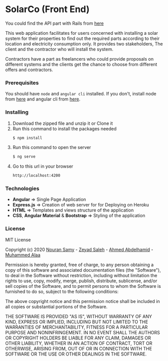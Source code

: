 # SolarCo (Front End)

You could find the API part with Rails from [here](https://github.com/MuAladdinIbrahim/SolarCo)

This web application facilitates for users concerned with installing a solar system for their properties to find out the required parts according to their location and electricity consumption only. It provides two stakeholders, The client and the contractor who will install the system.

Contractors have a part as freelancers who could provide proposals on different systems and the clients get the chance to choose from different offers and contractors.

### Prerequisites

You should have `node` and `angular cli` installed. If you don't, install node from [here](https://nodejs.org/) and angular cli from [here](https://cli.angular.io/).

### Installing
1. Download the zipped file and unzip it or Clone it
2. Run this command to install the packages needed
    ```sh
    $ npm install
    ```
3. Run this command to open the server
    ```sh
    $ ng serve
    ```
3. Go to this url in your browser
    ```sh
    http://localhost:4200
    ```
### Technologies

- **Angular** => Single Page Application
- **Express.js** => Creation of web server for for Deploying on Heroku
- **HTML** => Templates and views structure of the application
- **CSS**, **Angular Material** & **Bootstrap** => Styling of the application

### License
MIT License

Copyright (c) 2020 [Nouran Samy](https://github.com/Nouran96) - [Zeyad Saleh](https://github.com/zeyadsaleh) - [Ahmed Abdelhamid](https://github.com/Ahmed-Abd-elhamid) - [Muhammed Alaa](https://github.com/MuAladdinIbrahim)

Permission is hereby granted, free of charge, to any person obtaining a copy of this software and associated documentation files (the "Software"), to deal in the Software without restriction, including without limitation the rights to use, copy, modify, merge, publish, distribute, sublicense, and/or sell copies of the Software, and to permit persons to whom the Software is furnished to do so, subject to the following conditions:

The above copyright notice and this permission notice shall be included in all copies or substantial portions of the Software.

THE SOFTWARE IS PROVIDED "AS IS", WITHOUT WARRANTY OF ANY KIND, EXPRESS OR IMPLIED, INCLUDING BUT NOT LIMITED TO THE WARRANTIES OF MERCHANTABILITY, FITNESS FOR A PARTICULAR PURPOSE AND NONINFRINGEMENT. IN NO EVENT SHALL THE AUTHORS OR COPYRIGHT HOLDERS BE LIABLE FOR ANY CLAIM, DAMAGES OR OTHER LIABILITY, WHETHER IN AN ACTION OF CONTRACT, TORT OR OTHERWISE, ARISING FROM, OUT OF OR IN CONNECTION WITH THE SOFTWARE OR THE USE OR OTHER DEALINGS IN THE SOFTWARE.


